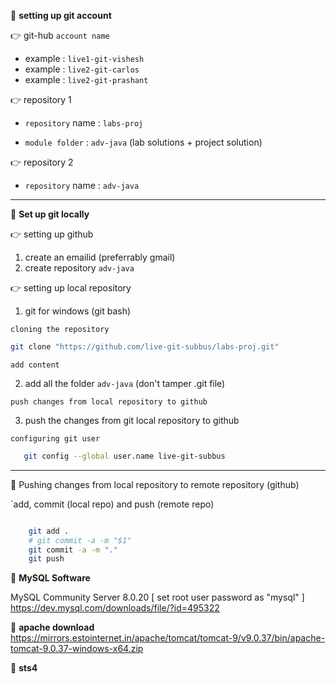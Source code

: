 :beginner: **setting up git account**

:point_right: git-hub `account name`

- example : `live1-git-vishesh`
- example : `live2-git-carlos`
- example : `live2-git-prashant`

:point_right: repository 1

- `repository` name : `labs-proj`

- `module folder` : `adv-java` (lab solutions + project solution)

:point_right: repository 2

- `repository` name : `adv-java`

---

:beginner: **Set up git locally**

:point_right: setting up github

1. create an emailid (preferrably gmail)
2. create repository `adv-java`

:point_right: setting up local repository

1. git for windows (git bash)

`cloning the repository`

```sh
git clone "https://github.com/live-git-subbus/labs-proj.git"
```

`add content`

2. add all the folder `adv-java` (don't tamper .git file)

`push changes from local repository to github`

3. push the changes from git local repository to github

`configuring git user`

```sh
   git config --global user.name live-git-subbus
```

---

:beginner: Pushing changes from local repository to remote repository (github)

`add, commit (local repo) and push (remote repo)

```sh

    git add .
    # git commit -a -m "$1"
    git commit -a -m "."
    git push
```

:beginner: **MySQL Software**  

MySQL Community Server 8.0.20 [ set root user password as "mysql" ]	https://dev.mysql.com/downloads/file/?id=495322

:beginner: **apache download**  
https://mirrors.estointernet.in/apache/tomcat/tomcat-9/v9.0.37/bin/apache-tomcat-9.0.37-windows-x64.zip

:beginner: **sts4**  
